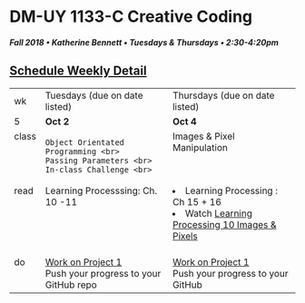 # DM-UY 1133-C Creative Coding
##### Fall 2018 • Katherine Bennett • Tuesdays & Thursdays • 2:30-4:20pm 

## [Schedule Weekly Detail](Calendar.md) 

<table>
<tr>
<td>wk</td>
<td>Tuesdays (due on date listed)</td>
<td>Thursdays (due on date listed)</td>
</tr>
<!-- dates -->
<tr>
  <td valign="top">5</td>
  <td valign="top" width="48%"><strong>Oct 2</strong></td>
  <td valign="top" width="48%"><strong>Oct 4</strong></td>
</tr>
<!-- class -->
<tr>
	<td valign="top">class</td>
	<!-- day Tues -->
<td valign="top" width="48%">

	Object Orientated Programming <br>
	Passing Parameters <br>
	In-class Challenge <br>

</td>
	<!-- day Thurs -->
	<td valign="top" width="48%">
		Images & Pixel Manipulation <br>
		</td>
<!-- homework -->
<tr>
  <td valign="top">read</td>
  	<!-- day Tues -->
  	<td valign="top"> 
	Learning Processsing: Ch. 10 -11
	</td>
  	<!-- day Thurs -->
  	<td valign="top"> 
  	<li> Learning Processing : Ch 15 + 16 </li>
  	<li> Watch <a href = "https://www.youtube.com/user/shiffman/playlists?view=50&sort=dd&shelf_id=2"> Learning Processing 10 Images & Pixels </a> </li> <br>
  	</td>
 </tr>
 <!-- do -->
<tr>
  <td valign = "top">do</td>
	<!-- day Tues -->
 	<td valign = "top"> 
 		<a href = "Project_1.md"> Work on Project 1 </a> <br>
 		Push your progress to your GitHub repo 
 	</td>
  	<!-- day Thurs -->
  	<td valign = "top">
		<a href = "Project_1.md"> Work on Project 1 </a> <br>
		Push your progress to your GitHub 
  	</td> 	
</tr>
</table>